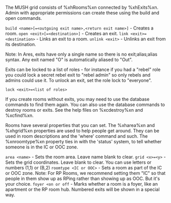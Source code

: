 The MUSH grid consists of %xhRooms%xn connected by %xhExits%xn.  Admin with appropriate permissions can create these using the build and open commands.

`build <name>[=<outgoing exit name>,<return exit name>]` - Creates a room.
`open <exit>[=<destination>]` - Creates an exit.
`link <exit>=<destination>` - Links an exit to a room.
`unlink <exit>` - Unlinks an exit from its destination.

Note: In Ares, exits have only a single name so there is no exit;alias;alias syntax.  Any exit named "O" is automatically aliased to "Out".

Exits can be locked to a list of roles - for instance if you had a "rebel" role you could lock a secret rebel exit to "rebel admin" so only rebels and admins could use it.  To unlock an exit, set the role lock to "everyone".

`lock <exit>=<list of roles>`

If you create rooms without exits, you may need to use the database commands to find them again.  You can also use the database commands to destroy rooms or exits.  See the help files on %xcdestroy%xn and %xcfind%xn.

Rooms have several properties that you can set.  The %xharea%xn and %xhgrid%xn properties are used to help people get around.  They can be used in room descriptions and the 'where' command and such.  The %xnroomtype%xn property ties in with the 'status' system, to tell whether someone is in the IC or OOC zone.

`area <name>` - Sets the room area.  Leave name blank to clear.
`grid <x>=<y>` - Sets the grid coordinates.  Leave blank to clear.
        You can use letters or numbers (1,1) or (B,2)
`roomtype <IC or OOC>` - Sets a room as part of the IC or OOC zone.
        Note:  For RP Rooms, we recommend setting them "IC" so that people in them 
        show up as RPing rather than showing up as OOC.  But it's your choice.
`foyer <on or off` - Marks whether a room is a foyer, like an apartment or the
        RP room hub.  Numbered exits will be shown in a special way.